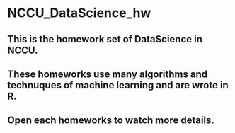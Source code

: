 # NCCU_DataScience_hw
## This is the homework set of DataScience in NCCU.

## These homeworks use many algorithms and technuques of machine learning and are wrote in R.

## Open each homeworks to watch more details.